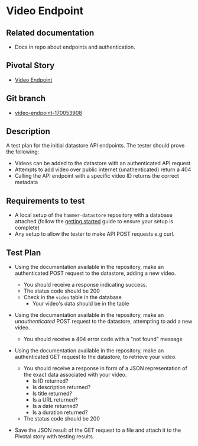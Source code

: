 <!-- Generate a new file using -->
<!-- sed -e "s/\Video Endpoint/My story/" -e "s/\170053908/156128780/" -e "s/\video-endpoint-170053908/`git_current_branch`/g" template.md | tee "`git_current_branch`.md" -->

# Video Endpoint

## Related documentation
- Docs in repo about endpoints and authentication.

## Pivotal Story

* [Video Endpoint](https://www.pivotaltracker.com/story/show/170053908)

## Git branch

* [video-endpoint-170053908](https://github.com/HammerMuseum/hammer-datastore/tree/video-endpoint-170053908)

## Description
A test plan for the initial datastore API endpoints. The tester should prove the following:
- Videos can be added to the datastore with an authenticated API request
- Attempts to add video over public internet (unathenticated) return a 404
- Calling the API endpoint with a specific video ID returns the correct metadata 

## Requirements to test
- A local setup of the `hammer-datastore` repository with a database attached (follow the [getting started](../getting-started.md) guide to ensure your setup is complete)
- Any setup to allow the tester to make API POST requests e.g curl.

## Test Plan
- Using the documentation available in the repository, make an authenticated POST request to the datastore, adding a new video.
    - You should receive a response indicating success.
    - The status code should be 200
    - Check in the `video` table in the database
        - Your video's data should be in the table


- Using the documentation available in the repository, make an *unauthenticated* POST request to the datastore, attempting to add a new video.
    - You should receive a 404 error code with a "not found" message
    
    
- Using the documentation available in the repository, make an authenticated GET request to the datastore, to retrieve your video.
    - You should receive a response in form of a JSON representation of the exact data associated with your video.
        - Is ID returned?
        - Is description returned?
        - Is title returned?
        - Is a URL returned?
        - Is a date returned?
        - Is a duration returned?
    - The status code should be 200
    
- Save the JSON result of the GET request to a file and attach it to the Pivotal story with testing results.